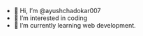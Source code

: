 - 👋 Hi, I’m @ayushchadokar007
- 👀 I’m interested in coding
- 🌱 I’m currently learning web development.


